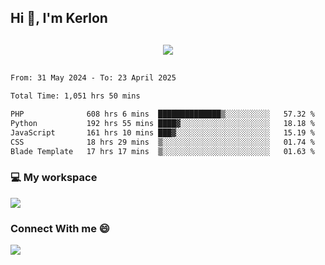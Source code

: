 ## Hi 👋, I'm Kerlon

<p align="center" style="margin: 30px;">
 
 <img src="https://skillicons.dev/icons?i=html,css,bootstrap,js,nodejs,jquery,python,flask,php,mysql,lua,sqlite,firebase">


</p>
<!--START_SECTION:waka-->

```txt
From: 31 May 2024 - To: 23 April 2025

Total Time: 1,051 hrs 50 mins

PHP              608 hrs 6 mins  ██████████████▒░░░░░░░░░░   57.32 %
Python           192 hrs 55 mins ████▓░░░░░░░░░░░░░░░░░░░░   18.18 %
JavaScript       161 hrs 10 mins ███▓░░░░░░░░░░░░░░░░░░░░░   15.19 %
CSS              18 hrs 29 mins  ▒░░░░░░░░░░░░░░░░░░░░░░░░   01.74 %
Blade Template   17 hrs 17 mins  ▒░░░░░░░░░░░░░░░░░░░░░░░░   01.63 %
```

<!--END_SECTION:waka-->


<p align="center">
 <h3>💻 My workspace</h3>
    <img src="https://skillicons.dev/icons?i=mint" />
</p>

<p align="center">
 <h3>Connect With me 😄</h3> 
    <a href="https://www.linkedin.com/in/kerlon-fernandes"><img src="https://skillicons.dev/icons?i=linkedin" />
  </a>
</p>



